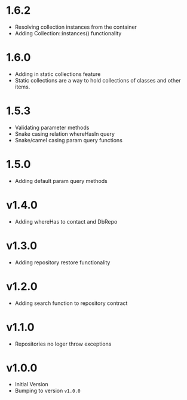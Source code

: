# 1.6.2

- Resolving collection instances from the container
- Adding Collection::instances() functionality

# 1.6.0

- Adding in static collections feature
- Static collections are a way to hold collections of classes and other items.

# 1.5.3

- Validating parameter methods
- Snake casing relation whereHasIn query
- Snake/camel casing param query functions

# 1.5.0

- Adding default param query methods

# v1.4.0

- Adding whereHas to contact and DbRepo

# v1.3.0

- Adding repository restore functionality

# v1.2.0

- Adding search function to repository contract

# v1.1.0

- Repositories no loger throw exceptions

# v1.0.0

- Initial Version
- Bumping to version `v1.0.0`